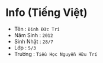 # Info (Tiếng Việt)
* Tên : ``` Đinh Đức Trí ```
* Năm Sinh : ``` 2012 ```
* Sinh Nhật : ``` 28/7 ```
* Lớp : ``` 5/3 ```
* Trường : ``` Tiểu Học Nguyễn Hữu Trí ```








